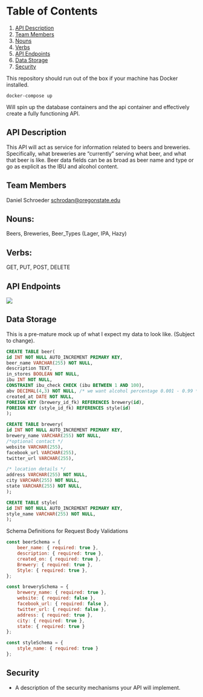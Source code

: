 # Table of Contents

1. [API Description](#api-description)
2. [Team Members](#team-members)
3. [Nouns](#nouns)
4. [Verbs](#verbs)
5. [API Endpoints](#api-endpoints)
6. [Data Storage](#data-storage)
7. [Security](#security)

This repository should run out of the box if your machine has Docker installed.

```docker-compose up```

Will spin up the database containers and the api container and effectively create a fully functioning API.

## API Description

This API will act as service for information related to beers and breweries. Specifically, what breweries are “currently” serving what beer, and what that beer is like. Beer data fields can be as broad as beer name and type or go as explicit as the IBU and alcohol content.

## Team Members

Daniel Schroeder <schrodan@oregonstate.edu>

## Nouns:

Beers, Breweries, Beer_Types (Lager, IPA, Hazy)

## Verbs:

GET, PUT, POST, DELETE

## API Endpoints

![](Endpoints.png)

## Data Storage

This is a pre-mature mock up of what I expect my data to look like. (Subject to change).

```SQL
CREATE TABLE beer(
id INT NOT NULL AUTO_INCREMENT PRIMARY KEY,
beer_name VARCHAR(255) NOT NULL,
description TEXT,
in_stores BOOLEAN NOT NULL,
ibu INT NOT NULL,
CONSTRAINT ibu_check CHECK (ibu BETWEEN 1 AND 100),
abv DECIMAL(4,3) NOT NULL, /* we want alcohol percentage 0.001 - 0.99 */
created_at DATE NOT NULL,
FOREIGN KEY (brewery_id_fk) REFERENCES brewery(id),
FOREIGN KEY (style_id_fk) REFERENCES style(id)
);
```

```SQL
CREATE TABLE brewery(
id INT NOT NULL AUTO_INCREMENT PRIMARY KEY,
brewery_name VARCHAR(255) NOT NULL,
/*optional contact */
website VARCHAR(255),
facebook_url VARCHAR(255),
twitter_url VARCHAR(255),

/* location details */
address VARCHAR(255) NOT NULL,
city VARCHAR(255) NOT NULL,
state VARCHAR(255) NOT NULL,
);
```

```SQL
CREATE TABLE style(
id INT NOT NULL AUTO_INCREMENT PRIMARY KEY,
style_name VARCHAR(255) NOT NULL,
);
```

Schema Definitions for Request Body Validations
```JavaScript
const beerSchema = {
    beer_name: { required: true },
    description: { required: true },
    created_on: { required: true },
    Brewery: { required: true },
    Style: { required: true },
};
```
```JavaScript
const brewerySchema = {
    brewery_name: { required: true },
    website: { required: false },
    facebook_url: { required: false },
    twitter_url: { required: false },
    address: { required: true },
    city: { required: true },
    state: { required: true }
};
```
```JavaScript
const styleSchema = {
    style_name: { required: true }
};
```
## Security
- A description of the security mechanisms your API will implement.


